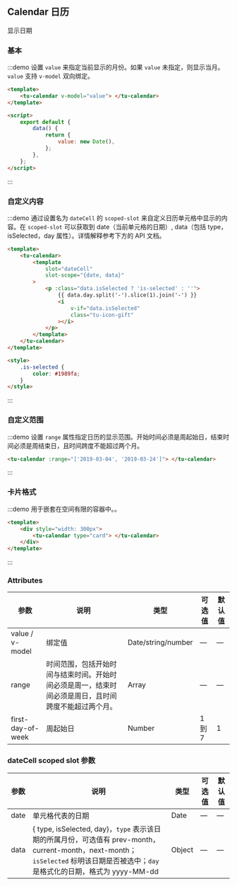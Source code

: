 ## Calendar 日历

显示日期

### 基本

:::demo 设置 `value` 来指定当前显示的月份。如果 `value` 未指定，则显示当月。`value` 支持 `v-model` 双向绑定。

```html
<template>
	<tu-calendar v-model="value"> </tu-calendar>
</template>

<script>
	export default {
		data() {
			return {
				value: new Date(),
			};
		},
	};
</script>
```

:::

### 自定义内容

:::demo 通过设置名为 `dateCell` 的 `scoped-slot` 来自定义日历单元格中显示的内容。在 `scoped-slot` 可以获取到 date（当前单元格的日期）, data（包括 type，isSelected，day 属性）。详情解释参考下方的 API 文档。

```html
<template>
	<tu-calendar>
		<template
			slot="dateCell"
			slot-scope="{date, data}"
		>
			<p :class="data.isSelected ? 'is-selected' : ''">
				{{ data.day.split('-').slice(1).join('-') }}
				<i
					v-if="data.isSelected"
					class="tu-icon-gift"
				></i>
			</p>
		</template>
	</tu-calendar>
</template>

<style>
	.is-selected {
		color: #1989fa;
	}
</style>
```

:::

### 自定义范围

:::demo 设置 `range` 属性指定日历的显示范围。开始时间必须是周起始日，结束时间必须是周结束日，且时间跨度不能超过两个月。

```html
<tu-calendar :range="['2019-03-04', '2019-03-24']"> </tu-calendar>
```

:::

### 卡片格式

:::demo 用于嵌套在空间有限的容器中。。

```html
<template>
	<div style="width: 300px">
		<tu-calendar type="card"> </tu-calendar>
	</div>
</template>
```

:::

### Attributes

| 参数              | 说明                                                                                                 | 类型               | 可选值 | 默认值 |
| ----------------- | ---------------------------------------------------------------------------------------------------- | ------------------ | ------ | ------ |
| value / v-model   | 绑定值                                                                                               | Date/string/number | —      | —      |
| range             | 时间范围，包括开始时间与结束时间。开始时间必须是周一，结束时间必须是周日，且时间跨度不能超过两个月。 | Array              | —      | —      |
| first-day-of-week | 周起始日                                                                                             | Number             | 1 到 7 | 1      |

### dateCell scoped slot 参数

| 参数 | 说明                                                                                                                                                                              | 类型   | 可选值 | 默认值 |
| ---- | --------------------------------------------------------------------------------------------------------------------------------------------------------------------------------- | ------ | ------ | ------ |
| date | 单元格代表的日期                                                                                                                                                                  | Date   | —      | —      |
| data | { type, isSelected, day}，`type` 表示该日期的所属月份，可选值有 prev-month，current-month，next-month；`isSelected` 标明该日期是否被选中；`day` 是格式化的日期，格式为 yyyy-MM-dd | Object | —      | —      |
